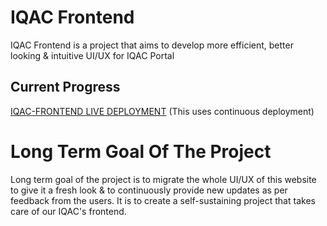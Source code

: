 # IQAC Frontend
IQAC Frontend is a project that aims to develop more efficient, better looking & intuitive UI/UX for IQAC Portal
## Current Progress  
[IQAC-FRONTEND LIVE DEPLOYMENT](https://hnbguiqac.in/) (This uses continuous deployment)

# Long Term Goal Of The Project
Long term goal of the project is to migrate the whole UI/UX of this website to give it a fresh look & to continuously provide new updates as per feedback from the users. It is to create a self-sustaining project that takes care of our IQAC's frontend. 
